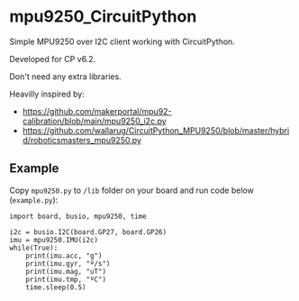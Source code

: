 # mpu9250_CircuitPython
Simple MPU9250 over I2C client working with CircuitPython.

Developed for CP v6.2.

Don't need any extra libraries.

Heavilly inspired by:
- https://github.com/makerportal/mpu92-calibration/blob/main/mpu9250_i2c.py
- https://github.com/wallarug/CircuitPython_MPU9250/blob/master/hybrid/roboticsmasters_mpu9250.py

## Example
Copy `mpu9250.py` to `/lib` folder on your board and run code below (`example.py`): 
```
import board, busio, mpu9250, time

i2c = busio.I2C(board.GP27, board.GP26)
imu = mpu9250.IMU(i2c)
while(True):
    print(imu.acc, "g")
    print(imu.gyr, "º/s")
    print(imu.mag, "uT")
    print(imu.tmp, "ºC")
    time.sleep(0.5)
```
